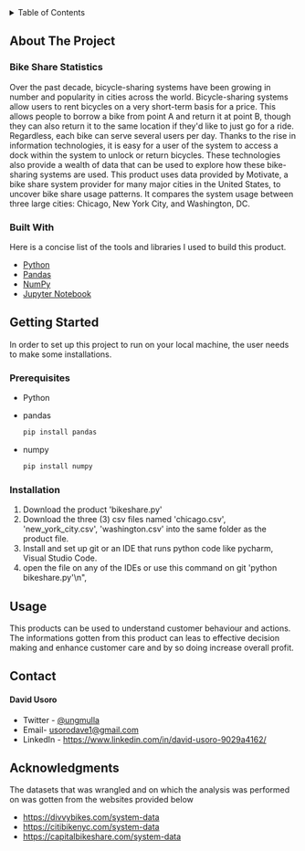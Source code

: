 

<details>
  <summary>Table of Contents</summary>
  <ol>
    <li>
      <a href=\"#about-the-project\">About The Project</a>
      <ul>
        <li><a href=\"#built-with\">Built With</a></li>
      </ul>
    </li>
    <li>
      <a href=\"#getting-started\">Getting Started</a>
      <ul>
        <li><a href=\"#prerequisites\">Prerequisites</a></li>
        <li><a href=\"#installation\">Installation</a></li>
      </ul>
    </li>
    <li><a href=\"#usage\">Usage</a></li>
    <li><a href=\"#contact\">Contact</a></li>
    <li><a href=\"#acknowledgments\">Acknowledgments</a></li>
  </ol>
</details>

## About The Project
    
### Bike Share Statistics
Over the past decade, bicycle-sharing systems have been growing in number and popularity in cities across the world. Bicycle-sharing systems allow users to rent bicycles on a very short-term basis for a price. This allows people to borrow a bike from point A and return it at point B, though they can also return it to the same location if they'd like to just go for a ride. Regardless, each bike can serve several users per day.
Thanks to the rise in information technologies, it is easy for a user of the system to access a dock within the system to unlock or return bicycles. These technologies also provide a wealth of data that can be used to explore how these bike-sharing systems are used.
This product uses data provided by Motivate, a bike share system provider for many major cities in the United States, to uncover bike share usage patterns. 
It compares the system usage between three large cities: Chicago, New York City, and Washington, DC.

### Built With
Here is a concise list of the tools and libraries I used to build this product.
* [Python](https://www.python.org/)
* [Pandas](https://pandas.pydata.org/docs/index.html)
* [NumPy](https://numpy.org/)
* [Jupyter Notebook](https://jupyter.org/)


## Getting Started
In order to set up this project to run on your local machine, the user needs to make some installations.

### Prerequisites
* Python 

* pandas
    ```sh
    pip install pandas
* numpy
    ```sh
    pip install numpy


### Installation
1. Download the product 'bikeshare.py'
2. Download the three (3) csv files named 'chicago.csv', 'new_york_city.csv', 'washington.csv' into the same folder as the product file.
3. Install and set up git or an IDE that runs python code like pycharm, Visual Studio Code.
4. open the file on any of the IDEs or use this command on git 'python bikeshare.py'\n",

## Usage
This products can be used to understand customer behaviour and actions. The informations gotten from this product can leas to effective decision making and enhance customer care and by so doing increase overall profit.
## Contact
#### David Usoro
* Twitter - [@ungmulla](https://twitter.com/ungmulla)
* Email- usorodave1@gmail.com
* LinkedIn - https://www.linkedin.com/in/david-usoro-9029a4162/

## Acknowledgments
The datasets that was wrangled and on which the analysis was performed on was gotten from the websites provided below
* https://divvybikes.com/system-data
* https://citibikenyc.com/system-data
* https://capitalbikeshare.com/system-data
 
